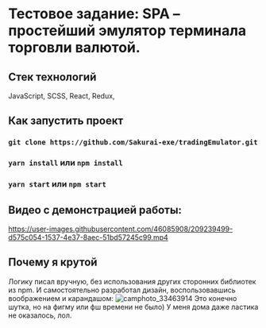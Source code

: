 # Тестовое задание: SPA – простейший эмулятор терминала торговли валютой.

## Стек технологий
JavaScript,
SCSS,
React, 
Redux,

## Как запустить проект

### `git clone https://github.com/Sakurai-exe/tradingEmulator.git`

### `yarn install` или `npm install`

### `yarn start` или `npm start`

## Видео с демонстрацией работы:


https://user-images.githubusercontent.com/46085908/209239499-d575c054-1537-4e37-8aec-51bd57245c99.mp4

## Почему я крутой
Логику писал вручную, без использования других сторонних библиотек из npm. И самостоятельно разработал дизайн, воспользовавшись воображением и карандашом:
![camphoto_33463914](https://user-images.githubusercontent.com/46085908/209239832-3a9be1b3-932b-4c8b-9a9f-ac1036ca1cde.jpg)
Это конечно шутка, но на фигму или фш времени не было) У меня дома даже ластика не оказалось, лол.
